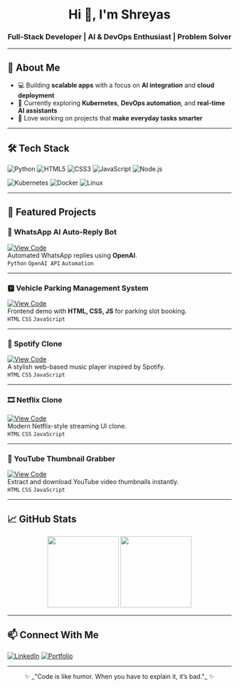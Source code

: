 <!-- Header -->
<h1 align="center">Hi 👋, I'm Shreyas</h1>
<h3 align="center">Full-Stack Developer | AI & DevOps Enthusiast | Problem Solver</h3>

---

## 🚀 About Me
- 💻 Building **scalable apps** with a focus on **AI integration** and **cloud deployment**
- 🎯 Currently exploring **Kubernetes**, **DevOps automation**, and **real-time AI assistants**
- 🌱 Love working on projects that **make everyday tasks smarter**

---

## 🛠 Tech Stack
![Python](https://img.shields.io/badge/Python-3776AB?style=for-the-badge&logo=python&logoColor=white)
![HTML5](https://img.shields.io/badge/HTML5-E34F26?style=for-the-badge&logo=html5&logoColor=white)
![CSS3](https://img.shields.io/badge/CSS3-1572B6?style=for-the-badge&logo=css3&logoColor=white)
![JavaScript](https://img.shields.io/badge/JavaScript-F7DF1E?style=for-the-badge&logo=javascript&logoColor=black)
![Node.js](https://img.shields.io/badge/Node.js-43853D?style=for-the-badge&logo=node.js&logoColor=white)

![Kubernetes](https://img.shields.io/badge/Kubernetes-326CE5?style=for-the-badge&logo=kubernetes&logoColor=white)
![Docker](https://img.shields.io/badge/Docker-2496ED?style=for-the-badge&logo=docker&logoColor=white)
![Linux](https://img.shields.io/badge/Linux-FCC624?style=for-the-badge&logo=linux&logoColor=black)


---
## 📌 Featured Projects

### 🔐 WhatsApp AI Auto-Reply Bot  
[![View Code](https://img.shields.io/badge/GitHub-000?style=for-the-badge&logo=github)](https://github.com/Shreyascp-716/whatsapp-ai-bot)  
Automated WhatsApp replies using **OpenAI**.  
`Python` `OpenAI API` `Automation`

---

### 🅿 Vehicle Parking Management System  
[![View Code](https://img.shields.io/badge/GitHub-1572B6?style=for-the-badge&logo=github&logoColor=white)](https://github.com/Shreyascp-716/parking-management)  
Frontend demo with **HTML, CSS, JS** for parking slot booking.  
`HTML` `CSS` `JavaScript`

---

### 🎵 Spotify Clone  
[![View Code](https://img.shields.io/badge/GitHub-1DB954?style=for-the-badge&logo=github&logoColor=white)](https://github.com/Shreyascp-716/spotify-clone)  
A stylish web-based music player inspired by Spotify.  
`HTML` `CSS` `JavaScript`

---

### 🎞️ Netflix Clone  
[![View Code](https://img.shields.io/badge/GitHub-E50914?style=for-the-badge&logo=github&logoColor=white)](https://github.com/Shreyascp-716/netflix-clone)  
Modern Netflix-style streaming UI clone.  
`HTML` `CSS` `JavaScript`

---

### 📸 YouTube Thumbnail Grabber  
[![View Code](https://img.shields.io/badge/GitHub-FFA500?style=for-the-badge&logo=github&logoColor=white)](https://github.com/Shreyascp-716/thumbnail-grabber)  
Extract and download YouTube video thumbnails instantly.  
`HTML` `CSS` `JavaScript`



---

## 📈 GitHub Stats
<p align="center">
  <img height="160" src="https://github-readme-stats.vercel.app/api?username=Shreyascp-716&show_icons=true&theme=tokyonight" />
  <img height="160" src="https://github-readme-streak-stats.herokuapp.com/?user=Shreyascp-716&theme=tokyonight" />
</p>

---

## 📫 Connect With Me
[![LinkedIn](https://img.shields.io/badge/LinkedIn-0A66C2?style=for-the-badge&logo=linkedin&logoColor=white)](https://www.linkedin.com/in/shreyas-c-p-38b530332/)
[![Portfolio](https://img.shields.io/badge/Portfolio-000000?style=for-the-badge&logo=About.me&logoColor=white)](https://yourportfolio.com)

---

<p align="center">✨ _"Code is like humor. When you have to explain it, it’s bad."_ ✨</p>
